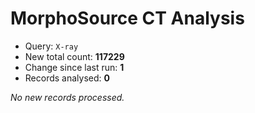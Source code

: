 # MorphoSource CT Analysis

* Query: `X-ray`
* New total count: **117229**
* Change since last run: **1**
* Records analysed: **0**

_No new records processed._